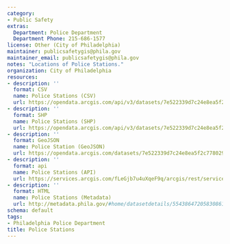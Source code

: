 ```yaml
---
category:
- Public Safety
extras:
  Department: Police Department
  Department Phone: 215-686-1577
license: Other (City of Philadelphia)
maintainer: publicsafetygis@phila.gov
maintainer_email: publicsafetygis@phila.gov
notes: "Locations of Police Stations."
organization: City of Philadelphia
resources:
- description: ''
  format: CSV
  name: Police Stations (CSV)
  url: https://opendata.arcgis.com/api/v3/datasets/7e522339d7c24e8ea5f2c7780291c315_0/downloads/data?format=csv&spatialRefId=4326
- description: ''
  format: SHP
  name: Police Stations (SHP)
  url: https://opendata.arcgis.com/api/v3/datasets/7e522339d7c24e8ea5f2c7780291c315_0/downloads/data?format=shp&spatialRefId=4326
- description: ''
  format: GeoJSON
  name: Police Station (GeoJSON)
  url: https://opendata.arcgis.com/datasets/7e522339d7c24e8ea5f2c7780291c315_0.geojson
- description: ''
  format: api
  name: Police Stations (API)
  url: https://services.arcgis.com/fLeGjb7u4uXqeF9q/arcgis/rest/services/Police_Stations/FeatureServer/0/query?outFields=*&where=1%3D1
- description: ''
  format: HTML
  name: Police Stations (Metadata)
  url: http://metadata.phila.gov/#home/datasetdetails/5543864720583086178c4e7f/representationdetails/55438a849b989a05172d0cff/
schema: default
tags:
- Philadelphia Police Department
title: Police Stations
---
```

